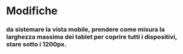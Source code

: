 # Modifiche

### da sistemare la vista mobile, prendere come misura la larghezza massima dei tablet per coprire tutti i dispositivi, stare sotto i 1200px.
